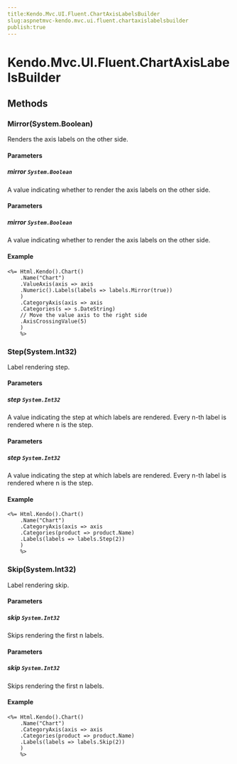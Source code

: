 ```yaml
---
title:Kendo.Mvc.UI.Fluent.ChartAxisLabelsBuilder
slug:aspnetmvc-kendo.mvc.ui.fluent.chartaxislabelsbuilder
publish:true
---
```


# Kendo.Mvc.UI.Fluent.ChartAxisLabelsBuilder

## Methods

### Mirror(System.Boolean)
Renders the axis labels on the other side.

#### Parameters

##### mirror `System.Boolean`
A value indicating whether to render the axis labels on the other side.

#### Parameters

##### mirror `System.Boolean`
A value indicating whether to render the axis labels on the other side.

#### Example
    <%= Html.Kendo().Chart()
        .Name("Chart")
        .ValueAxis(axis => axis
        .Numeric().Labels(labels => labels.Mirror(true))
        )
        .CategoryAxis(axis => axis
        .Categories(s => s.DateString)
        // Move the value axis to the right side
        .AxisCrossingValue(5)
        )
        %>

### Step(System.Int32)
Label rendering step.

#### Parameters

##### step `System.Int32`
A value indicating the step at which labels are rendered.
            Every n-th label is rendered where n is the step.

#### Parameters

##### step `System.Int32`
A value indicating the step at which labels are rendered.
            Every n-th label is rendered where n is the step.

#### Example
    <%= Html.Kendo().Chart()
        .Name("Chart")
        .CategoryAxis(axis => axis
        .Categories(product => product.Name)
        .Labels(labels => labels.Step(2))
        )
        %>

### Skip(System.Int32)
Label rendering skip.

#### Parameters

##### skip `System.Int32`
Skips rendering the first n labels.

#### Parameters

##### skip `System.Int32`
Skips rendering the first n labels.

#### Example
    <%= Html.Kendo().Chart()
        .Name("Chart")
        .CategoryAxis(axis => axis
        .Categories(product => product.Name)
        .Labels(labels => labels.Skip(2))
        )
        %>